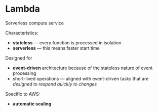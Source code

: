 # Lambda

Serverless compute service

Characteristics:
* **stateless** — every function is processed in isolation
* **serverless** — this means faster start time

Designed for
* **event-driven** architecture because of the stateless nature of event processing
* short-lived operations — aligned with event-driven tasks that are _designed to respond quickly to changes_

Soecific to AWS:
* **automatic scaling**
